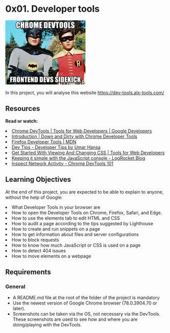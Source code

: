 # 0x01. Developer tools

<img src="meme.jpg">

In this project, you will analyse this website <a href="https://dev-tools.alx-tools.com/">https://dev-tools.alx-tools.com/</a>

## Resources
<b>Read or watch:</b>

<li>
    <a href ="https://intranet.alxswe.com/rltoken/a00xWFVG2r6G3lphxOFexA">
        Chrome DevTools | Tools for Web Developers | Google Developers
    </a>
</li>
<li>
    <a href ="https://intranet.alxswe.com/rltoken/NMYYMG44e0dZ2eb5uR4iUQ">
        Introduction | Down and Dirty with Chrome Developer Tools
    </a>
</li>
<li>
    <a href ="https://intranet.alxswe.com/rltoken/If7a66qWg4qxhKuNPRoJCw">
        Firefox Developer Tools | MDN
    </a>
</li>
<li>
    <a href ="https://intranet.alxswe.com/rltoken/rdGj_NA-X--rwekzt9bffQ">
        Dev Tips - Developer Tips by Umar Hansa
    </a>
</li>
<li>
    <a href ="https://intranet.alxswe.com/rltoken/rU_42ND20tHzosN2V1xP1w">
       Get Started With Viewing And Changing CSS | Tools for Web Developers
    </a>
</li>
<li>
    <a href ="https://intranet.alxswe.com/rltoken/UiqZ7pmI5L7BMr3ZaG4Bow">
        Keeping it simple with the JavaScript console - LogRocket Blog
    </a>
</li>
<li>
    <a href ="https://intranet.alxswe.com/rltoken/I_IHgn0hsaB1kee6RgU1SQ">
        Inspect Network Activity - Chrome DevTools 101
    </a>
</li>

## Learning Objectives
At the end of this project, you are expected to be able to explain to anyone, without the help of Google:

<li>What Developer Tools in your browser are</li>
<li>How to open the Developer Tools on Chrome, Firefox, Safari, and Edge.</li>
<li>How to use the elements tab to edit HTML and CSS</li>
<li>How to audit a page according to the tips suggested by Lighthouse</li>
<li>How to create and run snippets on a page</li>
<li>How to get information about files and server configurations</li>
<li>How to block requests</li>
<li>How to know how much JavaScript or CSS is used on a page</li>
<li>How to detect 404 issues</li>
<li>How to move elements on a webpage</li>

## Requirements
### General
<ul>
    <li>A README.md file at the root of the folder of the project is mandatory</li>
    <li>Use the newest version of Google Chrome browser (78.0.3904.70 or later).</li>
    <li>Screenshots can be taken via the OS, not necessary via the DevTools. These screenshots are used to see how and where you are doing/playing with the DevTools.</li>
</ul>



